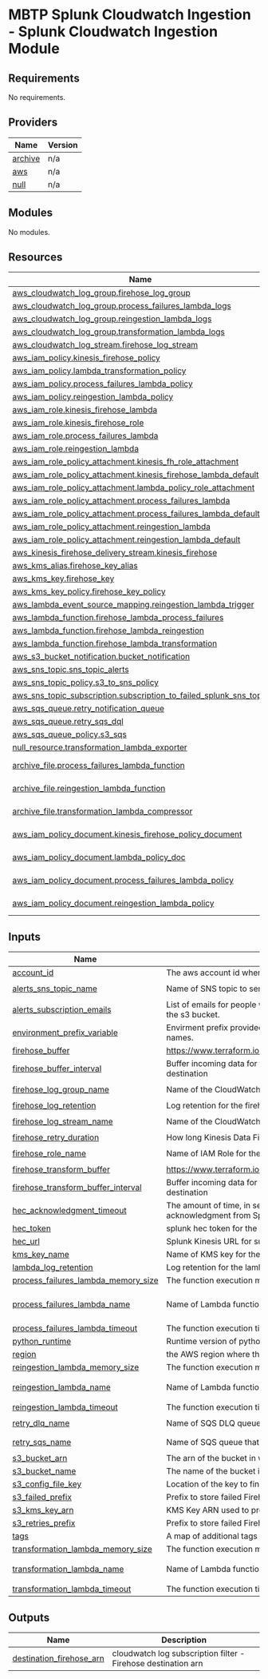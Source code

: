 # MBTP Splunk Cloudwatch Ingestion - Splunk Cloudwatch Ingestion Module

<!-- BEGIN_TF_DOCS -->
## Requirements

No requirements.

## Providers

| Name | Version |
|------|---------|
| <a name="provider_archive"></a> [archive](#provider\_archive) | n/a |
| <a name="provider_aws"></a> [aws](#provider\_aws) | n/a |
| <a name="provider_null"></a> [null](#provider\_null) | n/a |

## Modules

No modules.

## Resources

| Name | Type |
|------|------|
| [aws_cloudwatch_log_group.firehose_log_group](https://registry.terraform.io/providers/hashicorp/aws/latest/docs/resources/cloudwatch_log_group) | resource |
| [aws_cloudwatch_log_group.process_failures_lambda_logs](https://registry.terraform.io/providers/hashicorp/aws/latest/docs/resources/cloudwatch_log_group) | resource |
| [aws_cloudwatch_log_group.reingestion_lambda_logs](https://registry.terraform.io/providers/hashicorp/aws/latest/docs/resources/cloudwatch_log_group) | resource |
| [aws_cloudwatch_log_group.transformation_lambda_logs](https://registry.terraform.io/providers/hashicorp/aws/latest/docs/resources/cloudwatch_log_group) | resource |
| [aws_cloudwatch_log_stream.firehose_log_stream](https://registry.terraform.io/providers/hashicorp/aws/latest/docs/resources/cloudwatch_log_stream) | resource |
| [aws_iam_policy.kinesis_firehose_policy](https://registry.terraform.io/providers/hashicorp/aws/latest/docs/resources/iam_policy) | resource |
| [aws_iam_policy.lambda_transformation_policy](https://registry.terraform.io/providers/hashicorp/aws/latest/docs/resources/iam_policy) | resource |
| [aws_iam_policy.process_failures_lambda_policy](https://registry.terraform.io/providers/hashicorp/aws/latest/docs/resources/iam_policy) | resource |
| [aws_iam_policy.reingestion_lambda_policy](https://registry.terraform.io/providers/hashicorp/aws/latest/docs/resources/iam_policy) | resource |
| [aws_iam_role.kinesis_firehose_lambda](https://registry.terraform.io/providers/hashicorp/aws/latest/docs/resources/iam_role) | resource |
| [aws_iam_role.kinesis_firehose_role](https://registry.terraform.io/providers/hashicorp/aws/latest/docs/resources/iam_role) | resource |
| [aws_iam_role.process_failures_lambda](https://registry.terraform.io/providers/hashicorp/aws/latest/docs/resources/iam_role) | resource |
| [aws_iam_role.reingestion_lambda](https://registry.terraform.io/providers/hashicorp/aws/latest/docs/resources/iam_role) | resource |
| [aws_iam_role_policy_attachment.kinesis_fh_role_attachment](https://registry.terraform.io/providers/hashicorp/aws/latest/docs/resources/iam_role_policy_attachment) | resource |
| [aws_iam_role_policy_attachment.kinesis_firehose_lambda_default](https://registry.terraform.io/providers/hashicorp/aws/latest/docs/resources/iam_role_policy_attachment) | resource |
| [aws_iam_role_policy_attachment.lambda_policy_role_attachment](https://registry.terraform.io/providers/hashicorp/aws/latest/docs/resources/iam_role_policy_attachment) | resource |
| [aws_iam_role_policy_attachment.process_failures_lambda](https://registry.terraform.io/providers/hashicorp/aws/latest/docs/resources/iam_role_policy_attachment) | resource |
| [aws_iam_role_policy_attachment.process_failures_lambda_default](https://registry.terraform.io/providers/hashicorp/aws/latest/docs/resources/iam_role_policy_attachment) | resource |
| [aws_iam_role_policy_attachment.reingestion_lambda](https://registry.terraform.io/providers/hashicorp/aws/latest/docs/resources/iam_role_policy_attachment) | resource |
| [aws_iam_role_policy_attachment.reingestion_lambda_default](https://registry.terraform.io/providers/hashicorp/aws/latest/docs/resources/iam_role_policy_attachment) | resource |
| [aws_kinesis_firehose_delivery_stream.kinesis_firehose](https://registry.terraform.io/providers/hashicorp/aws/latest/docs/resources/kinesis_firehose_delivery_stream) | resource |
| [aws_kms_alias.firehose_key_alias](https://registry.terraform.io/providers/hashicorp/aws/latest/docs/resources/kms_alias) | resource |
| [aws_kms_key.firehose_key](https://registry.terraform.io/providers/hashicorp/aws/latest/docs/resources/kms_key) | resource |
| [aws_kms_key_policy.firehose_key_policy](https://registry.terraform.io/providers/hashicorp/aws/latest/docs/resources/kms_key_policy) | resource |
| [aws_lambda_event_source_mapping.reingestion_lambda_trigger](https://registry.terraform.io/providers/hashicorp/aws/latest/docs/resources/lambda_event_source_mapping) | resource |
| [aws_lambda_function.firehose_lambda_process_failures](https://registry.terraform.io/providers/hashicorp/aws/latest/docs/resources/lambda_function) | resource |
| [aws_lambda_function.firehose_lambda_reingestion](https://registry.terraform.io/providers/hashicorp/aws/latest/docs/resources/lambda_function) | resource |
| [aws_lambda_function.firehose_lambda_transformation](https://registry.terraform.io/providers/hashicorp/aws/latest/docs/resources/lambda_function) | resource |
| [aws_s3_bucket_notification.bucket_notification](https://registry.terraform.io/providers/hashicorp/aws/latest/docs/resources/s3_bucket_notification) | resource |
| [aws_sns_topic.sns_topic_alerts](https://registry.terraform.io/providers/hashicorp/aws/latest/docs/resources/sns_topic) | resource |
| [aws_sns_topic_policy.s3_to_sns_policy](https://registry.terraform.io/providers/hashicorp/aws/latest/docs/resources/sns_topic_policy) | resource |
| [aws_sns_topic_subscription.subscription_to_failed_splunk_sns_topic](https://registry.terraform.io/providers/hashicorp/aws/latest/docs/resources/sns_topic_subscription) | resource |
| [aws_sqs_queue.retry_notification_queue](https://registry.terraform.io/providers/hashicorp/aws/latest/docs/resources/sqs_queue) | resource |
| [aws_sqs_queue.retry_sqs_dql](https://registry.terraform.io/providers/hashicorp/aws/latest/docs/resources/sqs_queue) | resource |
| [aws_sqs_queue_policy.s3_sqs](https://registry.terraform.io/providers/hashicorp/aws/latest/docs/resources/sqs_queue_policy) | resource |
| [null_resource.transformation_lambda_exporter](https://registry.terraform.io/providers/hashicorp/null/latest/docs/resources/resource) | resource |
| [archive_file.process_failures_lambda_function](https://registry.terraform.io/providers/hashicorp/archive/latest/docs/data-sources/file) | data source |
| [archive_file.reingestion_lambda_function](https://registry.terraform.io/providers/hashicorp/archive/latest/docs/data-sources/file) | data source |
| [archive_file.transformation_lambda_compressor](https://registry.terraform.io/providers/hashicorp/archive/latest/docs/data-sources/file) | data source |
| [aws_iam_policy_document.kinesis_firehose_policy_document](https://registry.terraform.io/providers/hashicorp/aws/latest/docs/data-sources/iam_policy_document) | data source |
| [aws_iam_policy_document.lambda_policy_doc](https://registry.terraform.io/providers/hashicorp/aws/latest/docs/data-sources/iam_policy_document) | data source |
| [aws_iam_policy_document.process_failures_lambda_policy](https://registry.terraform.io/providers/hashicorp/aws/latest/docs/data-sources/iam_policy_document) | data source |
| [aws_iam_policy_document.reingestion_lambda_policy](https://registry.terraform.io/providers/hashicorp/aws/latest/docs/data-sources/iam_policy_document) | data source |

## Inputs

| Name | Description | Type | Default | Required |
|------|-------------|------|---------|:--------:|
| <a name="input_account_id"></a> [account\_id](#input\_account\_id) | The aws account id where the firehose is hosted. | `any` | n/a | yes |
| <a name="input_alerts_sns_topic_name"></a> [alerts\_sns\_topic\_name](#input\_alerts\_sns\_topic\_name) | Name of SNS topic to send alerts to | `string` | `"cw2splunk-alerts-sns"` | no |
| <a name="input_alerts_subscription_emails"></a> [alerts\_subscription\_emails](#input\_alerts\_subscription\_emails) | List of emails for people who need to be aware when a log event is moved ot the /failed prefix of the s3 bucket. | `list(string)` | `[]` | no |
| <a name="input_environment_prefix_variable"></a> [environment\_prefix\_variable](#input\_environment\_prefix\_variable) | Envirment prefix provided by the importing module in order to ensure resources have unique names. | `any` | n/a | yes |
| <a name="input_firehose_buffer"></a> [firehose\_buffer](#input\_firehose\_buffer) | https://www.terraform.io/docs/providers/aws/r/kinesis_firehose_delivery_stream.html#buffer_size | `number` | `1` | no |
| <a name="input_firehose_buffer_interval"></a> [firehose\_buffer\_interval](#input\_firehose\_buffer\_interval) | Buffer incoming data for the specified period of time, in seconds, before delivering it to the destination | `number` | `60` | no |
| <a name="input_firehose_log_group_name"></a> [firehose\_log\_group\_name](#input\_firehose\_log\_group\_name) | Name of the CloudWatch log group for Kinesis Firehose | `string` | `"cw2splunk-log-group"` | no |
| <a name="input_firehose_log_retention"></a> [firehose\_log\_retention](#input\_firehose\_log\_retention) | Log retention for the firehose cloudwatch logs | `number` | `30` | no |
| <a name="input_firehose_log_stream_name"></a> [firehose\_log\_stream\_name](#input\_firehose\_log\_stream\_name) | Name of the CloudWatch log stream for Kinesis Firehose CloudWatch log group | `string` | `"cw2splunk-logs"` | no |
| <a name="input_firehose_retry_duration"></a> [firehose\_retry\_duration](#input\_firehose\_retry\_duration) | How long Kinesis Data Firehose retries sending data to Splunk | `string` | `"60"` | no |
| <a name="input_firehose_role_name"></a> [firehose\_role\_name](#input\_firehose\_role\_name) | Name of IAM Role for the Kinesis Firehose | `string` | `"cw2splunk-fh-role"` | no |
| <a name="input_firehose_transform_buffer"></a> [firehose\_transform\_buffer](#input\_firehose\_transform\_buffer) | https://www.terraform.io/docs/providers/aws/r/kinesis_firehose_delivery_stream.html#buffer_size | `number` | `0.25` | no |
| <a name="input_firehose_transform_buffer_interval"></a> [firehose\_transform\_buffer\_interval](#input\_firehose\_transform\_buffer\_interval) | Buffer incoming data for the specified period of time, in seconds, before delivering it to the destination | `number` | `60` | no |
| <a name="input_hec_acknowledgment_timeout"></a> [hec\_acknowledgment\_timeout](#input\_hec\_acknowledgment\_timeout) | The amount of time, in seconds between 180 and 600, that Kinesis Firehose waits to receive an acknowledgment from Splunk after it sends it data. | `number` | `300` | no |
| <a name="input_hec_token"></a> [hec\_token](#input\_hec\_token) | splunk hec token for the index which logs should be forwarded to. | `any` | n/a | yes |
| <a name="input_hec_url"></a> [hec\_url](#input\_hec\_url) | Splunk Kinesis URL for submitting CloudWatch logs to splunk | `any` | n/a | yes |
| <a name="input_kms_key_name"></a> [kms\_key\_name](#input\_kms\_key\_name) | Name of KMS key for the Kinesis Firehose | `string` | `"cw2splunk-key"` | no |
| <a name="input_lambda_log_retention"></a> [lambda\_log\_retention](#input\_lambda\_log\_retention) | Log retention for the lambda cloudwatch logs | `number` | `30` | no |
| <a name="input_process_failures_lambda_memory_size"></a> [process\_failures\_lambda\_memory\_size](#input\_process\_failures\_lambda\_memory\_size) | The function execution memory limit at which Lambda should terminate the function. | `number` | `512` | no |
| <a name="input_process_failures_lambda_name"></a> [process\_failures\_lambda\_name](#input\_process\_failures\_lambda\_name) | Name of Lambda function to process any failures | `string` | `"cw2splunk-process-failures-lambda"` | no |
| <a name="input_process_failures_lambda_timeout"></a> [process\_failures\_lambda\_timeout](#input\_process\_failures\_lambda\_timeout) | The function execution time at which Lambda should terminate the function. | `number` | `900` | no |
| <a name="input_python_runtime"></a> [python\_runtime](#input\_python\_runtime) | Runtime version of python for Lambda functions | `string` | `"python3.12"` | no |
| <a name="input_region"></a> [region](#input\_region) | the AWS region where the firehose is running | `any` | n/a | yes |
| <a name="input_reingestion_lambda_memory_size"></a> [reingestion\_lambda\_memory\_size](#input\_reingestion\_lambda\_memory\_size) | The function execution memory limit at which Lambda should terminate the function. | `number` | `1536` | no |
| <a name="input_reingestion_lambda_name"></a> [reingestion\_lambda\_name](#input\_reingestion\_lambda\_name) | Name of Lambda function to try reingesting logs back into firehose | `string` | `"cw2splunk-reingestion-lambda"` | no |
| <a name="input_reingestion_lambda_timeout"></a> [reingestion\_lambda\_timeout](#input\_reingestion\_lambda\_timeout) | The function execution time at which Lambda should terminate the function. | `number` | `900` | no |
| <a name="input_retry_dlq_name"></a> [retry\_dlq\_name](#input\_retry\_dlq\_name) | Name of SQS DLQ queue that events get sent to if the reingestion lambda breaks | `string` | `"cw2splunk-retry-dlq"` | no |
| <a name="input_retry_sqs_name"></a> [retry\_sqs\_name](#input\_retry\_sqs\_name) | Name of SQS queue that reingestion events get sent to | `string` | `"cw2splunk-retry-sqs"` | no |
| <a name="input_s3_bucket_arn"></a> [s3\_bucket\_arn](#input\_s3\_bucket\_arn) | The arn of the bucket in which logs are stored when they fail being sent to splunk. | `any` | n/a | yes |
| <a name="input_s3_bucket_name"></a> [s3\_bucket\_name](#input\_s3\_bucket\_name) | The name of the bucket in which logs are stored when they fail being sent to splunk. | `any` | n/a | yes |
| <a name="input_s3_config_file_key"></a> [s3\_config\_file\_key](#input\_s3\_config\_file\_key) | Location of the key to find the config file in S3. | `any` | n/a | yes |
| <a name="input_s3_failed_prefix"></a> [s3\_failed\_prefix](#input\_s3\_failed\_prefix) | Prefix to store failed Firehose logs that failed to be reingested. | `string` | `"failed/"` | no |
| <a name="input_s3_kms_key_arn"></a> [s3\_kms\_key\_arn](#input\_s3\_kms\_key\_arn) | KMS Key ARN used to protect the S3 bucket. | `any` | n/a | yes |
| <a name="input_s3_retries_prefix"></a> [s3\_retries\_prefix](#input\_s3\_retries\_prefix) | Prefix to store failed Firehose logs that need reingesting. | `string` | `"retries/"` | no |
| <a name="input_tags"></a> [tags](#input\_tags) | A map of additional tags to associate with the resource | `map(string)` | `{}` | no |
| <a name="input_transformation_lambda_memory_size"></a> [transformation\_lambda\_memory\_size](#input\_transformation\_lambda\_memory\_size) | The function execution memory limit at which Lambda should terminate the function. | `number` | `1536` | no |
| <a name="input_transformation_lambda_name"></a> [transformation\_lambda\_name](#input\_transformation\_lambda\_name) | Name of Lambda function responsible for parsing messages heading to splunk | `string` | `"cw2splunk-transformation-lambda"` | no |
| <a name="input_transformation_lambda_timeout"></a> [transformation\_lambda\_timeout](#input\_transformation\_lambda\_timeout) | The function execution time at which Lambda should terminate the function. | `number` | `900` | no |

## Outputs

| Name | Description |
|------|-------------|
| <a name="output_destination_firehose_arn"></a> [destination\_firehose\_arn](#output\_destination\_firehose\_arn) | cloudwatch log subscription filter - Firehose destination arn |
<!-- END_TF_DOCS -->
